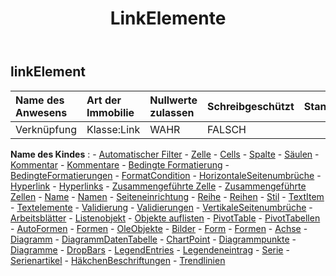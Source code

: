 ﻿---
title: LinkElemente
second_title: Aspose.Cells Cloud Documen
type: docs
url: /de/specification/model/linkelement/
description: "Aspose.Cells Cloud-Modellspezifikation: LinkElement. Müheloses Bearbeiten von Excel und anderen Tabellenkalkulationsdokumenten mit Funktionen wie Öffnen, Generieren, Bearbeiten, Teilen, Zusammenführen, Vergleichen und Konvertieren"
kwords: Excel, Office, Tabellenkalkulation, Cloud REST API, LinkElement
weight: 50
---
## **linkElement**

 

| Name des Anwesens| Art der Immobilie| Nullwerte zulassen| Schreibgeschützt| Standardwert| Beschreibung|
|:- |:- |:- |:- |:- |:- |
| Verknüpfung| Klasse:Link| WAHR| FALSCH|||

**Name des Kindes** : 
	-  [Automatischer Filter](autofilter) 
	-  [Zelle](cell) 
	-  [Cells](cells) 
	-  [Spalte](column) 
	-  [Säulen](columns) 
	-  [Kommentar](comment) 
	-  [Kommentare](comments) 
	-  [Bedingte Formatierung](conditionalformatting) 
	-  [BedingteFormatierungen](conditionalformattings) 
	-  [FormatCondition](formatcondition) 
	-  [HorizontaleSeitenumbrüche](horizontalpagebreaks) 
	-  [Hyperlink](hyperlink) 
	-  [Hyperlinks](hyperlinks) 
	-  [Zusammengeführte Zelle](mergedcell) 
	-  [Zusammengeführte Zellen](mergedcells) 
	-  [Name](name) 
	-  [Namen](names) 
	-  [Seiteneinrichtung](pagesetup) 
	-  [Reihe](row) 
	-  [Reihen](rows) 
	-  [Stil](styles) 
	-  [TextItem](textitem) 
	-  [Textelemente](textitems) 
	-  [Validierung](validation) 
	-  [Validierungen](validations) 
	-  [VertikaleSeitenumbrüche](verticalpagebreaks) 
	-  [Arbeitsblätter](worksheets) 
	-  [Listenobjekt](listobject) 
	-  [Objekte auflisten](listobjects) 
	-  [PivotTable](pivottable) 
	-  [PivotTabellen](pivottables) 
	-  [AutoFormen](autoshapes) 
	-  [Formen](forms) 
	-  [OleObjekte](oleobjects) 
	-  [Bilder](pictures) 
	-  [Form](shape) 
	-  [Formen](shapes) 
	-  [Achse](axis) 
	-  [Diagramm](chart) 
	-  [DiagrammDatenTabelle](chartdatatable) 
	-  [ChartPoint](chartpoint) 
	-  [Diagrammpunkte](chartpoints) 
	-  [Diagramme](charts) 
	-  [DropBars](dropbars) 
	-  [LegendEntries](legendentries) 
	-  [Legendeneintrag](legendentry) 
	-  [Serie](series) 
	-  [Serienartikel](seriesitems) 
	-  [HäkchenBeschriftungen](ticklabels) 
	-  [Trendlinien](trendlines) 
